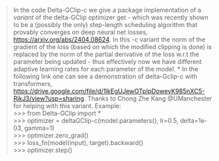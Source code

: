 > In the code Delta-GClip-c we give a package implementation of a *variant* of the delta-GClip optimizer get - which was recently shown to be a (possibly the only) step-length scheduling algorithm that provably converges on deep neural net losses, https://arxiv.org/abs/2404.08624. In this -c variant the norm of the gradient of the loss (based on which the modified clipping is done) is replaced by the norm of the partial derivative of the loss w.r.t the parameter being updated - thus effectively now we have different adaptive learning rates for each parameter of the model. * In the following link one can see a demonstration of delta-Gclip-c with transformers,
https://drive.google.com/file/d/1lkEgUJewOTpIpDoweyK985nXC5-RjkJ3/view?usp=sharing. Thanks to Chong Zhe Kang @UManchester for helping with this variant.
Example: <br/>
                >>> from Delta-GClip import * <br/>
                >>> optimizer = deltaGClip-c(model.parameters(), lr=0.5, delta=1e-03, gamma=1) <br/>
                >>> optimizer.zero_grad() <br/>
                >>> loss_fn(model(input), target).backward() <br/>
                >>> optimizer.step()<br/>

       


